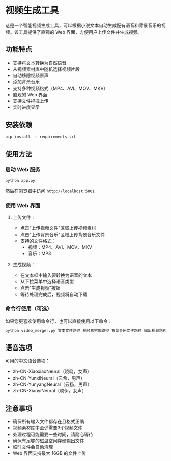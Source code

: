 # 视频生成工具

这是一个智能视频生成工具，可以根据小说文本自动生成配有语音和背景音乐的视频。该工具提供了直观的 Web 界面，方便用户上传文件并生成视频。

## 功能特点

- 支持将文本转换为自然语音
- 从视频素材库中随机选择视频片段
- 自动移除视频原声
- 添加背景音乐
- 支持多种视频格式（MP4、AVI、MOV、MKV）
- 直观的 Web 界面
- 支持文件拖拽上传
- 实时进度显示

## 安装依赖

```bash
pip install -r requirements.txt
```

## 使用方法

### 启动 Web 服务

```bash
python app.py
```

然后在浏览器中访问 `http://localhost:5001`

### 使用 Web 界面

1. 上传文件：
   - 点击"上传视频文件"区域上传视频素材
   - 点击"上传背景音乐"区域上传背景音乐文件
   - 支持的文件格式：
     - 视频：MP4、AVI、MOV、MKV
     - 音乐：MP3

2. 生成视频：
   - 在文本框中输入要转换为语音的文本
   - 从下拉菜单中选择语音类型
   - 点击"生成视频"按钮
   - 等待处理完成后，视频将自动下载

### 命令行使用（可选）

如果您更喜欢使用命令行，也可以直接使用以下命令：

```bash
python video_merger.py 文本文件路径 视频素材库路径 背景音乐文件路径 输出视频路径 [--voice 语音选项]
```

## 语音选项

可用的中文语音选项：
- zh-CN-XiaoxiaoNeural（晓晓，女声）
- zh-CN-YunxiNeural（云希，男声）
- zh-CN-YunyangNeural（云扬，男声）
- zh-CN-XiaoyiNeural（晓伊，女声）

## 注意事项

- 确保所有输入文件都存在且格式正确
- 视频素材库中至少需要3个视频文件
- 处理过程可能需要一些时间，请耐心等待
- 确保有足够的磁盘空间存储输出文件
- 临时文件会自动清理
- Web 界面支持最大 16GB 的文件上传 
